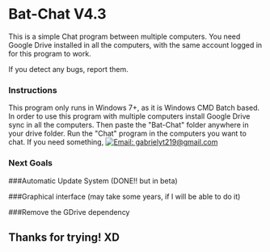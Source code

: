 # Bat-Chat V4.3

This is a simple Chat program between multiple computers. You need Google Drive installed in all the computers, with the same account logged in for this program to work.

If you detect any bugs, report them.


### Instructions
This program only runs in Windows 7+, as it is Windows CMD Batch based.
In order to use this program with multiple computers install Google Drive sync in all the computers.
Then paste the "Bat-Chat" folder anywhere in your drive folder. Run the "Chat" program in the computers you want to chat.
If you need something, [![Email: gabrielyt219@gmail.com](https://img.shields.io/badge/Email-success?style=for-the-badge)](https://mail.google.com/mail/u/0/?fs=1&to=gabrielyt219@gmail.com&su=SUBJECT&body=BODY&tf=cm)
	
	
	
### Next Goals

###Automatic Update System (DONE!! but in beta)

###Graphical interface (may take some years, if I will be able to do it)

###Remove the GDrive dependency

## Thanks for trying! XD
